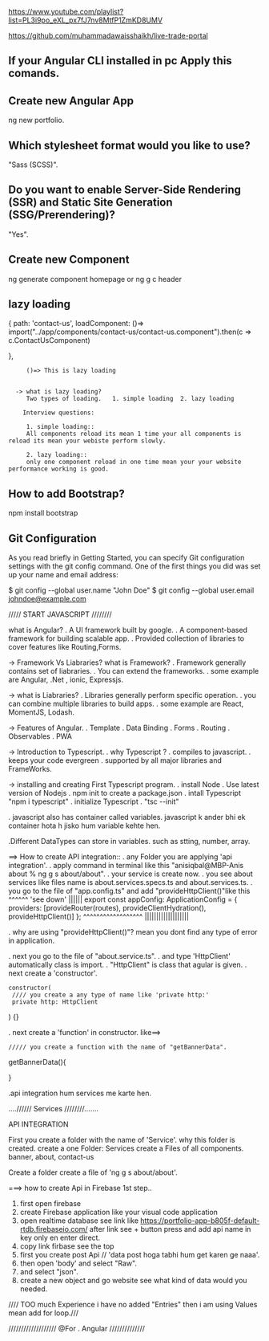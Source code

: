 https://www.youtube.com/playlist?list=PL3i9po_eXL_px7fJ7nv8MtfP1ZmKD8UMV

https://github.com/muhammadawaisshaikh/live-trade-portal

## If your Angular CLI installed in pc Apply this comands.

## Create new Angular App
ng new portfolio.

## Which stylesheet format would you like to use? 
"Sass (SCSS)".

## Do you want to enable Server-Side Rendering (SSR) and Static Site Generation (SSG/Prerendering)? 
"Yes".

## Create new Component
ng generate component homepage
or
ng g c header

<!-- -> how to add routing in components?
    . add <router-outlet />
    . go to app.routes.ts 
    {
        path: '',
        loadComponent: ()=> import("../app/components/homepage/homepage.component").then(c => c.HomepageComponent)
    },
    {
        path: 'homepage',
        loadComponent: ()=> import("../app/components/homepage/homepage.component").then(c => c.HomepageComponent)
    },
    {
        path: 'about',
        loadComponent: ()=> import("../app/components/about/about.component").then(c => c.AboutComponent)
    } -->


## lazy loading
{
        path: 'contact-us',
        loadComponent: ()=> import("../app/components/contact-us/contact-us.component").then(c => c.ContactUsComponent)

},         

         ()=> This is lazy loading


      -> what is lazy loading?
         Two types of loading.   1. simple loading  2. lazy loading  
          
        Interview questions:

         1. simple loading::
         All components reload its mean 1 time your all components is reload its mean your webiste perform slowly.

         2. lazy loading::
         only one component reload in one time mean your your website performance working is good.



   

<!-- -> how to call component to another component?
you copy in selector value in header component just like this "selector: 'app-header'," then paste in 
app.component.html like <app-header></app-header> , then add " import header component" in app.component.ts and call to import same component. -->

## How to add Bootstrap?
npm install bootstrap

## Git Configuration
As you read briefly in Getting Started, you can specify Git configuration settings with the git config command. One of the first things you did was set up your name and email address:

$ git config --global user.name "John Doe"
$ git config --global user.email johndoe@example.com


///// START JAVASCRIPT ////////

what is Angular?
. A UI framework built by google.
. A component-based framework for building scalable app.
. Provided collection of libraries to cover features like Routing,Forms.

-> Framework Vs Liabraries?
what is Framework?
. Framework generally contains  set of liabraries.
. You can extend the frameworks.
. some example are Angular, .Net , ionic, Expressjs.

-> what is Liabraries?
. Libraries generally perform specific operation.
. you can combine multiple libraries to build apps.
. some example are React, MomentJS, Lodash.

-> Features of Angular.
. Template 
. Data Binding
. Forms 
. Routing 
. Observables
. PWA

-> Introduction to Typescript.
. why Typescript ?
. compiles to javascript.
. keeps your code evergreen 
. supported by all major libraries and FrameWorks.

-> installing and creating First Typescript program.
. install Node 
. Use latest version of Nodejs
. npm init to create a package.json
. intall Typescript "npm i typescript"
. initialize Typescript
. "tsc --init"


. javascript also has container called variables.
javascript k ander bhi ek container hota h jisko hum variable kehte hen.

.Different DataTypes can store in variables.
such as stting, number, array.

==> How to create API integration::
. any Folder you are applying 'api integration'.
. apply command in terminal like this "anisiqbal@MBP-Anis about % ng g s about/about".
. your service is create now.
. you see about services like files name is about.services.specs.ts and about.services.ts.
. you go to the file of "app.config.ts" and add "provideHttpClient()"like this ^^^^^^ 'see down'
                                                                               ||||||
   export const appConfig: ApplicationConfig = {               
  providers: [provideRouter(routes), provideClientHydration(), provideHttpClient()]
};                                                             ^^^^^^^^^^^^^^^^^^
                                                               |||||||||||||||||||



. why are using "provideHttpClient()"?
 mean you dont find any type of error in application.

. next you go to the file of "about.service.ts".
. and type 'HttpClient' automatically class is import. 
. "HttpClient" is class that agular is given.
. next create a 'constructor'.

    constructor(
     //// you create a any type of name like 'private http:'
     private http: HttpClient
  ) {}

. next create a 'function' in constructor.
like==> 

    ///// you create a function with the name of "getBannerData".

  getBannerData(){
    
  }


  .api integration hum services me karte hen.


  ....////// Services ////////.......

  API INTEGRATION

  First you create a folder with the name of 'Service'.
  why this folder is created.
 create a one Folder: Services
 create a  Files of all components. banner, about, contact-us

 Create a folder
 create a file of 'ng g s about/about'.

 ===> how to create Api in Firebase 1st step..

1. first open firebase
2. create Firebase application like your visual code application 
3. open realtime database see link like https://portfolio-app-b805f-default-rtdb.firebaseio.com/   after link see + button press and add api name in key only en enter direct.
4. copy link firbase see the top 
5. first you create post Api // 'data post hoga tabhi hum get karen ge naaa'.
6. then open 'body' and select "Raw".
7. and select "json".
8. create a new object and go website see what kind of data would you needed.

//// TOO much Experience i have no added "Entries" then i am using Values mean add for loop.///

 <!-- @for (item of experience; track item.companyName) {
                <div class="col-4">
                    <div class="experience-card">
                        <img [src]="item.image" alt="Experience Image">
                        <p>{{item.designation}}</p>
                        <h4>{{item.companyName}}</h4>
                        <p>{{item.tenure}}</p>
                    </div>
                </div>
            } @empty {
                <li>There are no items.</li>
            } -->


/////////////////// @For . Angular //////////////

<!-- @for (item of items; track item.name) {
<li>{{ item.name }}</li>
} @empty {
<li>There are no items.</li>
} -->




